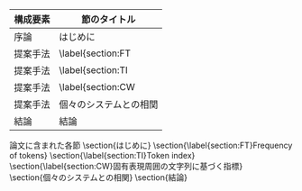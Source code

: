 構成要素 | 節のタイトル
 --- | --- 
序論 | はじめに
提案手法 | \label{section:FT
提案手法 | \label{section:TI
提案手法 | \label{section:CW
提案手法 | 個々のシステムとの相関
結論 | 結論

論文に含まれた各節
\section{はじめに}
\section{\label{section:FT}Frequency of tokens}
\section{\label{section:TI}Token index}
\section{\label{section:CW}固有表現周囲の文字列に基づく指標}
\section{個々のシステムとの相関}
\section{結論}
